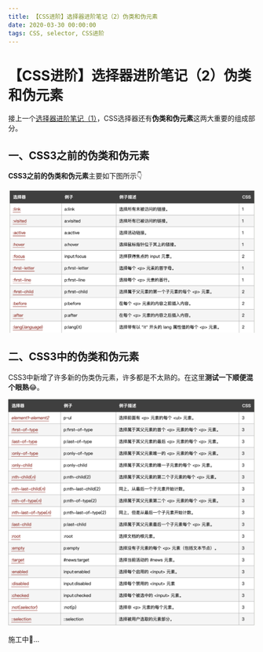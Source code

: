 ```yaml
---
title: 【CSS进阶】选择器进阶笔记（2）伪类和伪元素
date: 2020-03-30 00:00:00
tags: CSS, selector, CSS进阶
---
```


# 【CSS进阶】选择器进阶笔记（2）伪类和伪元素

接上一个[选择器进阶笔记（1）](https://starlightunion.github.io/blog/frontend/css-selector-1.html)，CSS选择器还有**伪类和伪元素**这两大重要的组成部分。

## 一、CSS3之前的伪类和伪元素

**CSS3之前的伪类和伪元素**主要如下图所示👇

![1](/images/frontend/css/css-selector-02-01.png)

## 二、CSS3中的伪类和伪元素

CSS3中新增了许多新的伪类伪元素，许多都是不太熟的。在这里**测试一下顺便混个眼熟**😂。

![2](/images/frontend/css/css-selector-02-02.png)

施工中🚧...